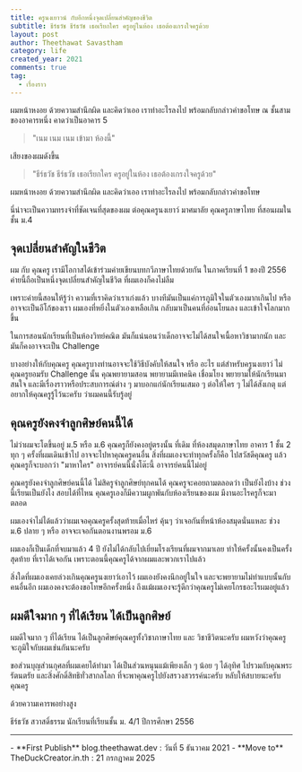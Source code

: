 ```yaml
---
title: ครูนงเยาวน์ กับอีกหนึ่งจุดเปลี่ยนสำคัญของชีวิต
subtitle: ธีร์ธวัช ธีร์ธวัช เธอเรียกใคร ครูอยู่ในห้อง เธอต้องเกรงใจครูด้วย
layout: post
author: Theethawat Savastham
category: life
created_year: 2021
comments: true
tag:
  - เรื่องราว
---
```


ผมหน้าหงอย ด้วยความสำนึกผิด และคิดว่าเออ เราทำอะไรลงไป พร้อมกลับกล่าวคำขอโทษ ณ ชั้นสามของอาคารหนึ่ง คาดว่าเป็นอาคาร 5

> "เนม เนม เนม เข้ามา ห้องนี้"

เสียงของผมดังขึ้น

> "ธีร์ธวัช ธีร์ธวัช เธอเรียกใคร ครูอยู่ในห้อง เธอต้องเกรงใจครูด้วย"

ผมหน้าหงอย ด้วยความสำนึกผิด และคิดว่าเออ เราทำอะไรลงไป พร้อมกลับกล่าวคำขอโทษ

นี่น่าจะเป็นความทรงจำที่ชัดเจนที่สุดของผม ต่อคุณครูนงเยาว์ มาศมาลัย คุณครูภาษาไทย ที่สอนผมในชั้น ม.4

## จุดเปลี่ยนสำคัญในชีวิต

ผม กับ คุณครู เรามีโอกาสได้เข้าร่วมค่ายเขียนบทกวีภาษาไทยด้วยกัน ในภาคเรียนที่ 1 ของปี 2556 ค่ายนี้ถือเป็นหนึ่งจุดเปลี่ยนสำคัญในชีวิต ที่ผมเองก็คงไม่ลืม

เพราะค่ายนี้สอนให้รู้ว่า ความที่เราคิดว่าเราเก่งแล้ว บางทีมันเป็นแค่การภูมิใจในตัวเองมากเกินไป หรือ อาจจะเป็นอีโก้ของเรา ผมเองที่หยิ่งในตัวเองเหลือเกิน กลับมาเป็นคนที่อ่อนโยนลง และเข้าใจโลกมากขึ้น

ในการสอนนักเรียนที่เป็นห้องวิทย์คณิต มันก็แน่นอนว่าเด็กอาจจะไม่ได้สนใจเนื้อหาวิชามากนัก และมันก็คงอาจจะเป็น Challenge

บางอย่างให้กับคุณครู คุณครูบางท่านอาจจะใช้วิธีบังคับให้สนใจ หรือ อะไร แต่สำหรับครูนงเยาว์ ไม่ คุณครูยอมรับ Challenge นั้น คุณพยายามสอน พยายามมีเทคนิค เชื่อมโยง พยายามให้นักเรียนมาสนใจ และมีเรื่องราวหรือประสบการณ์ต่าง ๆ มาบอกแก่นักเรียนเสมอ ๆ ต่อให้ใคร ๆ ไม่ได้สังเกตุ แต่อยากให้คุณครูรู้ไว้นะครับ ว่าผมคนนี้รับรู้อยู่

## คุณครูยังคงจำลูกศิษย์คนนี้ได้

ไม่ว่าผมจะโตขึ้นอยู่ ม.5 หรือ ม.6 คุณครูก็ยังคงอยู่ตรงนั้น ที่เดิม ที่ห้องสมุดภาษาไทย อาคาร 1 ชั้น 2 ทุก ๆ ครั้งที่ผมเดินเข้าไป อาจจะไปหาคุณครูคนอื่น สิ่งที่ผมเองจะทำทุกครั้งก็คือ ไปสวัสดีคุณครู แล้วคุณครูก็จะบอกว่า "มาหาใคร" อาจารย์คนนี้นั่งโต๊ะนี้ อาจารย์คนนี้ไม่อยู่

คุณครูยังคงจำลูกศิษย์คนนี้ได้ ไม่สิครูจำลูกศิษย์ทุกคนได้ คุณครูจะคอยถามตลอดว่า เป็นยังไงบ้าง ช่วงนี้เรียนเป็นยังไง สอบได้ที่ไหน คุณครูเองก็มีความผูกพันกับห้องเรียนของผม มีงานอะไรครูก็จะมาตลอด

ผมเองจำไม่ได้แล้วว่าผมเจอคุณครูครั้งสุดท้ายเมื่อไหร่ คุ้นๆ ว่าเจอกันที่หน้าห้องสมุดนั่นแหละ ช่วง ม.6 ปลาย ๆ หรือ อาจจะเจอกันตอนงานพรอม ม.6

ผมเองก็เป็นเด็กที่จบมาแล้ว 4 ปี ยังไม่ได้กลับไปเยี่ยมโรงเรียนที่ผมจากมาเลย ทำให้ครั้งนั้นคงเป็นครั้งสุดท้าย ที่เราได้เจอกัน เพราะตอนนี้คุณครูได้จากผมและพวกเราไปแล้ว

สิ่งใดที่ผมเองเคยล่วงเกินคุณครูนงเยาว์เอาไว้ ผมเองยังคงนึกอยู่ในใจ และจะพยายามไม่ทำแบบนั้นกับคนอื่นอีก ผมเองคงจะต้องขอโทษอีกครั้งหนึ่ง ถึงแม้ผมเองจะรู้ดีกว่าคุณครูไม่เคยโกรธอะไรผมอยู่แล้ว

## ผมดีใจมาก ๆ ที่ได้เรียน ได้เป็นลูกศิษย์

ผมดีใจมาก ๆ ที่ได้เรียน ได้เป็นลูกศิษย์คุณครูทั้งวิชาภาษาไทย และ วิชาชีวิตนะครับ ผมหวังว่าคุณครูจะภูมิใจกับผมเช่นกันนะครับ

ขอส่วนบุญส่วนกุศลที่ผมเคยได้ทำมา ได้เป็นส่วนหนุนแม้เพียงเล็ก ๆ น้อย ๆ ได้อุทิศ ไปรวมกับคุณพระรัตนตรัย และสิ่งศักดิ์สิทธิทั่วสากลโลก ที่จะพาคุณครูไปยังสรวงสวรรค์นะครับ หลับให้สบายนะครับคุณครู

ด้วยความเคารพอย่างสูง

ธีร์ธวัช สวาสดิ์ธรรม
นักเรียนที่เรียนชั้น ม. 4/1 ปีการศึกษา 2556

<hr/>
- **First Publish** blog.theethawat.dev : วันที่ 5 ธันวาคม 2021
- **Move to**  TheDuckCreator.in.th : 21 กรกฎาคม 2025
